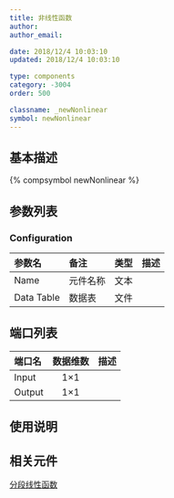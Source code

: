 ```yaml
---
title: 非线性函数
author:
author_email:

date: 2018/12/4 10:03:10
updated: 2018/12/4 10:03:10

type: components
category: -3004
order: 500

classname: _newNonlinear
symbol: newNonlinear
---
```


## 基本描述

{% compsymbol newNonlinear %}

## 参数列表

### Configuration

| 参数名     | 备注     | 类型 | 描述 |
| :--------- | :------- | :--: | :--- |
| Name       | 元件名称 | 文本 |      |
| Data Table | 数据表   | 文件 |      |

## 端口列表

| 端口名 | 数据维数 | 描述 |
| :----- | :------: | :--- |
| Input  |   1×1    |      |
| Output |   1×1    |      |

## 使用说明

## 相关元件

[分段线性函数](comp_newPiecewiseLinear.html)
